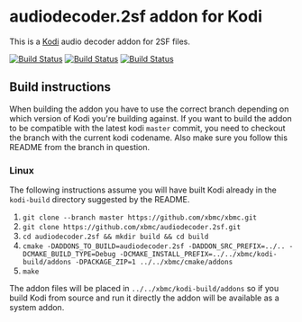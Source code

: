 # audiodecoder.2sf addon for Kodi

This is a [Kodi](https://kodi.tv) audio decoder addon for 2SF files.

[![Build Status](https://travis-ci.org/xbmc/audiodecoder.2sf.svg?branch=Matrix)](https://travis-ci.org/xbmc/audiodecoder.2sf/branches)
[![Build Status](https://ci.appveyor.com/api/projects/status/github/xbmc/audiodecoder.2sf?branch=Matrix&svg=true)](https://ci.appveyor.com/project/xbmc/audiodecoder-2sf?branch=Matrix)
[![Build Status](https://dev.azure.com/alwinus/alwinus/_apis/build/status/AlwinEsch.audiodecoder.2sf?branchName=Matrix)](https://dev.azure.com/alwinus/alwinus/_build/latest?definitionId=1&branchName=Matrix)

## Build instructions

When building the addon you have to use the correct branch depending on which version of Kodi you're building against. 
If you want to build the addon to be compatible with the latest kodi `master` commit, you need to checkout the branch with the current kodi codename.
Also make sure you follow this README from the branch in question.

### Linux

The following instructions assume you will have built Kodi already in the `kodi-build` directory 
suggested by the README.

1. `git clone --branch master https://github.com/xbmc/xbmc.git`
2. `git clone https://github.com/xbmc/audiodecoder.2sf.git`
3. `cd audiodecoder.2sf && mkdir build && cd build`
4. `cmake -DADDONS_TO_BUILD=audiodecoder.2sf -DADDON_SRC_PREFIX=../.. -DCMAKE_BUILD_TYPE=Debug -DCMAKE_INSTALL_PREFIX=../../xbmc/kodi-build/addons -DPACKAGE_ZIP=1 ../../xbmc/cmake/addons`
5. `make`

The addon files will be placed in `../../xbmc/kodi-build/addons` so if you build Kodi from source and run it directly 
the addon will be available as a system addon.
